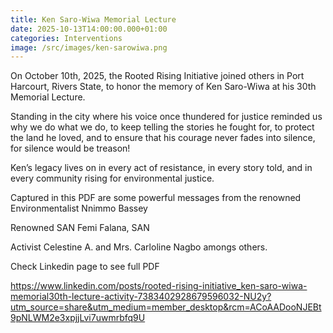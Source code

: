 ```yaml
---
title: Ken Saro-Wiwa Memorial Lecture
date: 2025-10-13T14:00:00.000+01:00
categories: Interventions
image: /src/images/ken-sarowiwa.png
---
```

On October 10th, 2025, the Rooted Rising Initiative joined others in Port Harcourt, Rivers State, to honor the memory of Ken Saro-Wiwa at his 30th Memorial Lecture.

Standing in the city where his voice once thundered for justice reminded us why we do what we do, to keep telling the stories he fought for, to protect the land he loved, and to ensure that his courage never fades into silence, for silence would be treason!

Ken’s legacy lives on in every act of resistance, in every story told, and in every community rising for environmental justice. 

Captured in this PDF are some powerful messages from the renowned Environmentalist Nnimmo Bassey

Renowned SAN Femi Falana, SAN

Activist Celestine A. and Mrs. Carloline Nagbo amongs others.

Check Linkedin page to see full PDF

https://www.linkedin.com/posts/rooted-rising-initiative_ken-saro-wiwa-memorial30th-lecture-activity-7383402928679596032-NU2y?utm_source=share&utm_medium=member_desktop&rcm=ACoAADooNJEBt9pNLWM2e3xpjjLvi7uwmrbfq9U
